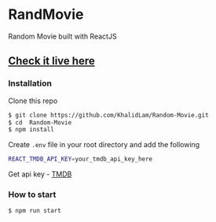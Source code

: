 # RandMovie 
Random Movie built with ReactJS

## [Check it live here](https://khalidlam.github.io/Random-Movie/)


### Installation

Clone this repo

```sh
$ git clone https://github.com/KhalidLam/Random-Movie.git
$ cd  Random-Movie
$ npm install
```

Create `.env` file in your root directory and add the following

```sh
REACT_TMDB_API_KEY=your_tmdb_api_key_here
```
Get api key -
[TMDB](https://www.themoviedb.org/) 

### How to start
```sh
$ npm run start
```
